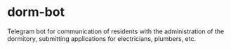 # dorm-bot
Telegram bot for communication of residents with the administration of the dormitory, submitting applications for electricians, plumbers, etc.
